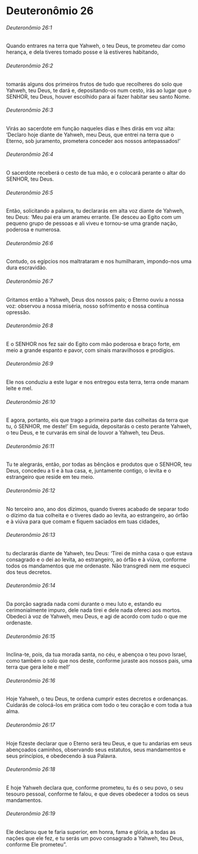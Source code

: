 # Deuteronômio 26

###### Deuteronômio 26:1

Quando entrares na terra que Yahweh, o teu Deus, te prometeu dar como herança, e dela tiveres tomado posse e lá estiveres habitando,

###### Deuteronômio 26:2

tomarás alguns dos primeiros frutos de tudo que recolheres do solo que Yahweh, teu Deus, te dará e, depositando-os num cesto, irás ao lugar que o SENHOR, teu Deus, houver escolhido para aí fazer habitar seu santo Nome.

###### Deuteronômio 26:3

Virás ao sacerdote em função naqueles dias e lhes dirás em voz alta: ‘Declaro hoje diante de Yahweh, meu Deus, que entrei na terra que o Eterno, sob juramento, prometera conceder aos nossos antepassados!’

###### Deuteronômio 26:4

O sacerdote receberá o cesto de tua mão, e o colocará perante o altar do SENHOR, teu Deus.

###### Deuteronômio 26:5

Então, solicitando a palavra, tu declararás em alta voz diante de Yahweh, teu Deus: ‘Meu pai era um arameu errante. Ele desceu ao Egito com um pequeno grupo de pessoas e ali viveu e tornou-se uma grande nação, poderosa e numerosa.

###### Deuteronômio 26:6

Contudo, os egípcios nos maltrataram e nos humilharam, impondo-nos uma dura escravidão.

###### Deuteronômio 26:7

Gritamos então a Yahweh, Deus dos nossos pais; o Eterno ouviu a nossa voz: observou a nossa miséria, nosso sofrimento e nossa contínua opressão.

###### Deuteronômio 26:8

E o SENHOR nos fez sair do Egito com mão poderosa e braço forte, em meio a grande espanto e pavor, com sinais maravilhosos e prodígios.

###### Deuteronômio 26:9

Ele nos conduziu a este lugar e nos entregou esta terra, terra onde manam leite e mel.

###### Deuteronômio 26:10

E agora, portanto, eis que trago a primeira parte das colheitas da terra que tu, ó SENHOR, me deste!’ Em seguida, depositarás o cesto perante Yahweh, o teu Deus, e te curvarás em sinal de louvor a Yahweh, teu Deus.

###### Deuteronômio 26:11

Tu te alegrarás, então, por todas as bênçãos e produtos que o SENHOR, teu Deus, concedeu a ti e à tua casa, e, juntamente contigo, o levita e o estrangeiro que reside em teu meio.

###### Deuteronômio 26:12

No terceiro ano, ano dos dízimos, quando tiveres acabado de separar todo o dízimo da tua colheita e o tiveres dado ao levita, ao estrangeiro, ao órfão e à viúva para que comam e fiquem saciados em tuas cidades,

###### Deuteronômio 26:13

tu declararás diante de Yahweh, teu Deus: ‘Tirei de minha casa o que estava consagrado e o dei ao levita, ao estrangeiro, ao órfão e à viúva, conforme todos os mandamentos que me ordenaste. Não transgredi nem me esqueci dos teus decretos.

###### Deuteronômio 26:14

Da porção sagrada nada comi durante o meu luto e, estando eu cerimonialmente impuro, dele nada tirei e dele nada ofereci aos mortos. Obedeci à voz de Yahweh, meu Deus, e agi de acordo com tudo o que me ordenaste.

###### Deuteronômio 26:15

Inclina-te, pois, da tua morada santa, no céu, e abençoa o teu povo Israel, como também o solo que nos deste, conforme juraste aos nossos pais, uma terra que gera leite e mel!’

###### Deuteronômio 26:16

Hoje Yahweh, o teu Deus, te ordena cumprir estes decretos e ordenanças. Cuidarás de colocá-los em prática com todo o teu coração e com toda a tua alma.

###### Deuteronômio 26:17

Hoje fizeste declarar que o Eterno será teu Deus, e que tu andarias em seus abençoados caminhos, observando seus estatutos, seus mandamentos e seus princípios, e obedecendo à sua Palavra.

###### Deuteronômio 26:18

E hoje Yahweh declara que, conforme prometeu, tu és o seu povo, o seu tesouro pessoal, conforme te falou, e que deves obedecer a todos os seus mandamentos.

###### Deuteronômio 26:19

Ele declarou que te faria superior, em honra, fama e glória, a todas as nações que ele fez, e tu serás um povo consagrado a Yahweh, teu Deus, conforme Ele prometeu”.

